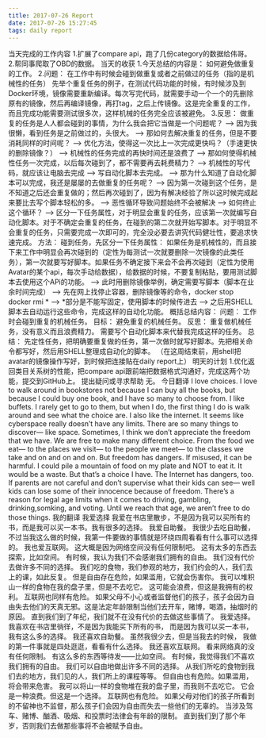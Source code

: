 ```yaml
---
title: 2017-07-26 Report
date: 2017-07-26 15:27:45
tags: daily report
---
```

当天完成的工作内容
1.扩展了compare api，跑了几份category的数据给伟哥。
2.帮同事爬取了OBD的数据。
当天的收获
1.今天总结的内容是： 如何避免做重复的工作。
2.问题： 在工作中有时候会碰到做重复或者之前做过的任务（指的是机械性的任务）
先举个重复任务的例子，在测试代码功能的时候，有时候涉及到Docker环境，镜像需要重新编译。每次写完代码，就需要手动一个一个的先删除原有的镜像，然后再编译镜像，再打tag，之后上传镜像。这是完全重复的工作，而且完成功能需要测试很多次，这样机械的任务完全应该被避免。
3.反思： 做重复的任务是人人都会碰到的事情，为什么我会把它当做是一个问题呢？ –> 因为我很懒，看到任务是之前做过的，头很大。 –> 那如何去解决重复的任务，但是不要消耗同样的时间呢？ –> 优化方法，使得这一次比上一次完成更快吗？（手速更快的删除镜像？） –> 机械性的任务完成的再快时间还是浪费了 –> 那如何使得机械性任务一次完成，以后每次碰到了，都不需要再去耗费精力？ –> 机械性的写代码，就应该让电脑去完成 –> 写自动化脚本去完成。 –> 那为什么知道了自动化脚本可以完成，我还是屡屡的去做重复的任务呢？ –> 因为第一次碰到这个任务，是不知道之后还会重复做的；然后再次碰到了，因为有解决经验了所以这时候完成起来要比去写个脚本轻松的多。 –> 恶性循环导致问题始终不会被解决 –> 如何终止这个循环？ –> 区分一下任务属性，对于明显会重复的任务，应该第一次就编写自动化脚本。对于不确定会重复的任务，在碰到的第二次就开始写脚本。对于明显不会重复的任务，只需要完成一次即可的，完全没必要去讲究代码健壮性，要追求快速完成。
方法：
碰到任务，先区分一下任务属性： 如果任务是机械性的，而且接下来工作中明显会再次碰到的（定性为每测试一次就要删除一次镜像的此类任务），第一次就要写好脚本。如果任务不确定接下来会不会再次碰到（定性为使用Avatar的某个api，每次手动给数据），给数据的时候，不要复制粘贴，要用测试脚本去使用这个APi的功能。 –> 此时用删除镜像举例，确定需要写脚本（脚本在业余时间完成） –> 先在网上找停止容器，删除镜像等的命令，docker stop 
 docker rmi *
 –> *部分是不能写固定，使用脚本的时候传进去 –> 之后用SHELL脚本去自动运行这些命令，完成这样的自动化功能。
概括总结内容：
问题： 工作时会碰到重复的机械任务。
目标： 避免重复的机械任务。
反思： 重复做机械任务，没有意义而且浪费精力。 需要写个自动化脚本来代替我完成这样的任务。
总结： 先定性任务，把明确要重复做的任务，第一次做时就写好脚本。先把相关命令都写好，然后用SHELL整理成自动化的脚本。
（在这周结束前，用shell把avatar的镜像操作写好，到时候把连接贴在daily report上）
明天的计划
1.优化返回类目关系树的性能，把compare api跟前端把数据格式沟通好，完成这两个功能，提交到GitHub上。
提出疑问或寻求帮助
无。
今日翻译
I love choices.
I love to walk around in bookstores not because I can buy all the books, but because I could buy one book, and I have so many to choose from.
I like buffets.
I rarely get to go to them, but when I do,
the first thing I do is walk around and see what the choice are.
I also like the internet.
It seems like cyberspace really doesn’t have any limits.
There are so many things to discover— like space.
Sometimes, I think we don’t appreciate the freedom that we have.
We are free to make many different choice.
From the food we eat— to the places we visit— to the people we meet— to the classes we take and on and on and on.
But freedom has dangers. If misused, it can be harmful.
I could pile a mountain of food on my plate and NOT to eat it.
It would be a waste. But that’s a choice I have.
The Internet has dangers, too.
If parents are not careful and don’t supervise what their kids can see— well kids can lose some of their innocence because of freedom.
There’s a reason for legal age limits when it comes to driving, gambling, drinking,somking, and voting.
Until we reach that age, we aren’t free to do those things.
我的翻译
我爱选择
我爱在书店里散步，不是因为我可以买所有的书，而是我可以买一本书。我有很多的选择。
我爱自助餐。
我很少去吃自助餐，不过当我这么做的时候，我第一件要做的事情就是环绕四周看看有什么事可以选择的。
我也爱互联网。
这大概是因为网络空间没有任何限制吧。
这有太多的东西去探索，比如空间。
有时候，我认为我们不会感谢我们拥有的自由。
我们没有代价去做许多不同的选择。
我们吃的食物，我们参观的地方，我们约会的人，我们去上的课，如此反复。
但是自由存在危险，如果滥用，它就会伤害你。
我可以堆积山一样的食物在我的盘子里，但是不去吃它。
这可能会浪费，但这是我拥有的权利。
互联网也同样有危险。
如果父母不小心或者监督他们的孩子，孩子会因为自由失去他们的天真无邪。这是法定年龄限制当他们去开车，赌博，喝酒，抽烟时的原因。
直到我们到了年纪，我们就不在没有代价的去做这些事情了。
我爱选择。
我喜欢在书店里徜徉，不是因为我能买下所有的书，
而是因为我可以买一本书，我有这么多的选择。
我还喜欢自助餐。
虽然我很少去，但是当我去的时候，
我做的第一件事就是四处逛逛，看看有什么选择。
我还喜欢互联网。
看来网络真的没有任何限制。
有这么多的东西等待发——比如空间。
有时候，我觉得我们不喜欢我们拥有的自由。
我们可以自由地做出许多不同的选择。
从我们所吃的食物到我们去的地方，我们见的人，我们所上的课程等等。
但自由也有危险。如果滥用，将会带来危害。
我可以将山一样的食物堆在我的盘子里，而我则不去吃它。
它会是一种浪费。但这是一个选择。
互联网也有危险。
如果父母对他们的孩子所看到的不留神也不监督，那么孩子们会因为自由而失去一些他们的无辜的。
当涉及驾车、赌博、酗酒、吸烟、和投票时法律会有年龄的限制。
直到我们到了那个年岁，否则我们去做那些事将不会被赋予自由。